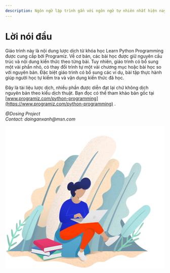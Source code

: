 ```yaml
---
description: Ngôn ngữ lập trình gần với ngôn ngữ tự nhiên nhất hiện nay
---
```


# Lời nói đầu

Giáo trình này là nội dung lược dịch từ khóa học Learn Python Programming được cung cấp bởi Programiz.  Về cơ bản, các bài học được giữ nguyên cấu trúc và nội dung kiến thức theo từng bài. Tuy nhiên, giáo trình có bổ sung một vài phần nhỏ, có thay đổi trình tự một vài chương mục hoặc bài học so với nguyên bản. Đặc biệt giáo trình có bổ sung các ví dụ, bài tập thực hành giúp người học tự kiểm tra và vận dụng kiến thức đã học.

Đây là tài liệu lược dịch, nhiều phần được diễn đạt lại chứ không dịch nguyên bản theo kiểu dịch thuật. Bạn đọc có thể tham khảo bản gốc tại [www.programiz.com/python-programming](https://www.programiz.com/python-programming) .

_@Dosing Project  
Contact: dainganxanh@msn.com_ 

![](.gitbook/assets/cover-artwork.png)

